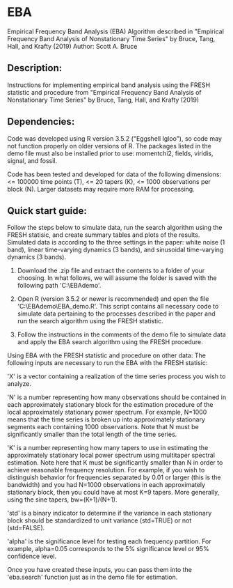 # EBA
Empirical Frequency Band Analysis (EBA) Algorithm described in "Empirical Frequency Band Analysis of Nonstationary Time Series" by Bruce, Tang, Hall, and Krafty (2019)
Author: Scott A. Bruce

## Description: 
Instructions for implementing empirical band analysis
using the FRESH statistic and procedure from "Empirical Frequency 
Band Analysis of Nonstationary Time Series"
by Bruce, Tang, Hall, and Krafty (2019)

## Dependencies: 
Code was developed using R version 3.5.2 ("Eggshell Igloo"), so code
may not function properly on older versions of R.  The packages listed
in the demo file must also be installed prior to use: momentchi2, fields,
viridis, signal, and fossil.

Code has been tested and developed for data of the following dimensions:
<= 100000 time points (T), <= 20 tapers (K), <= 1000 observations per block (N).
Larger datasets may require more RAM for processing. 

## Quick start guide:
Follow the steps below to simulate data, run the search algorithm
using the FRESH statisic, and create summary tables and plots of the results.
Simulated data is according to the three settings in the paper: white noise (1 band),
linear time-varying dynamics (3 bands), and sinusoidal time-varying dynamics (3 bands).

1) Download the .zip file and extract the contents to a folder of your
choosing. In what follows, we will assume the folder is saved with the
following path 'C:\EBAdemo'.

2) Open R (version 3.5.2 or newer is recommended) and open the file 
'C:\EBAdemo\EBA_demo.R'. This script contains
all necessary code to simulate data pertaining to the processes
described in the paper and run the search algorithm using the FRESH
statistic.

3) Follow the instructions in the comments of the demo file to simulate
data and apply the EBA search algorithm using the FRESH procedure. 

Using EBA with the FRESH statistic and procedure on other data:
The following inputs are necessary to run the EBA with the FRESH statisic:

'X' is a vector containing a realization of the time series process you wish
to analyze. 

'N' is a number representing how many observations should be contained in
each approximately stationary block for the estimation procedure of the local
approximately stationary power spectrum.  For example, N=1000 means that the
time series is broken up into approximately stationary segments each containing
1000 observations.  Note that N must be significantly smaller than the total
length of the time series.

'K' is a number representing how many tapers to use in estimating the approximately
stationary local power spectrum using multitaper spectral estimation.  Note here that
K must be significantly smaller than N in order to achieve reasonable frequency
resolution.  For example, if you wish to distinguish behavior for frequencies separated
by 0.01 or larger (this is the bandwidth) and you had N=1000 observations in each 
approximately stationary block, then you could have at most K=9 tapers.  More generally,
using the sine tapers, bw=(K+1)/(N+1). 

'std' is a binary indicator to determine if the variance in each stationary block
should be standardized to unit variance (std=TRUE) or not (std=FALSE).

'alpha' is the significance level for testing each frequency partition.  For example,
alpha=0.05 corresponds to the 5% significance level or 95% confidence level. 

Once you have created these inputs, you can pass them into the 'eba.search' function 
just as in the demo file for estimation.
